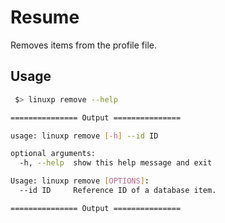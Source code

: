 # Resume

Removes items from the profile file.

## Usage

```bash
 $> linuxp remove --help

=============== Output ===============

usage: linuxp remove [-h] --id ID

optional arguments:
  -h, --help  show this help message and exit

Usage: linuxp remove [OPTIONS]:
  --id ID     Reference ID of a database item.

=============== Output ===============
```